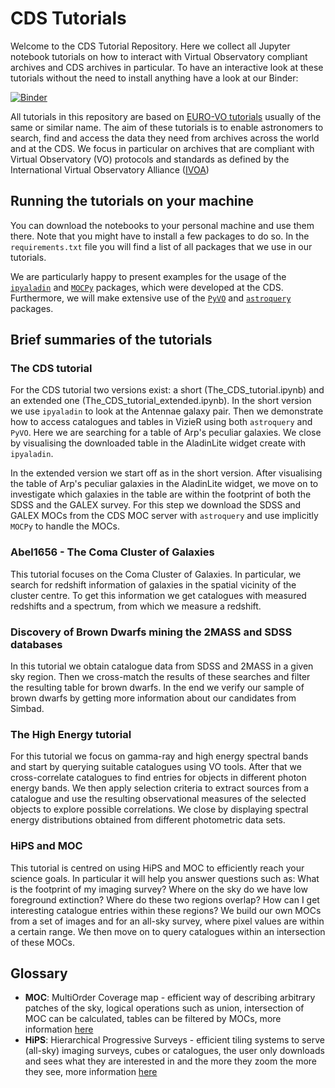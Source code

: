 # CDS Tutorials

Welcome to the CDS Tutorial Repository. Here we collect all Jupyter notebook tutorials on how to interact with Virtual Observatory compliant archives and CDS archives in particular. To have an interactive look at these tutorials without the need to install anything have a look at our Binder:

[![Binder](https://mybinder.org/badge_logo.svg)](https://mybinder.org/v2/gh/cds-astro/tutorials/master?filepath=Notebooks)

All tutorials in this repository are based on [EURO-VO tutorials](https://www.euro-vo.org/scientific-tutorials/) usually of the same or similar name. The aim of these tutorials is to enable astronomers to search, find and access the data they need from archives across the world and at the CDS. We focus in particular on archives that are compliant with Virtual Observatory (VO) protocols and standards as defined by the International Virtual Observatory Alliance ([IVOA](https://www.ivoa.net/))


## Running the tutorials on your machine

You can download the notebooks to your personal machine and use them there. Note that you might have to install a few packages to do so. In the `requirements.txt` file you will find a list of all packages that we use in our tutorials.

We are particularly happy to present examples for the usage of the [`ipyaladin`](https://github.com/cds-astro/ipyaladin) and [`MOCPy`](https://cds-astro.github.io/mocpy/index.html) packages, which were developed at the CDS. Furthermore, we will make extensive use of the [`PyVO`](https://pyvo.readthedocs.io/en/latest/#) and [`astroquery`](https://astroquery.readthedocs.io/en/latest/) packages.


## Brief summaries of the tutorials

### The CDS tutorial

For the CDS tutorial two versions exist: a short (The_CDS_tutorial.ipynb) and an extended one (The_CDS_tutorial_extended.ipynb).
In the short version we use `ipyaladin` to look at the Antennae galaxy pair. Then we demonstrate how to access catalogues and tables in VizieR using both `astroquery` and `PyVO`. Here we are searching for a table of Arp's peculiar galaxies. We close by visualising the downloaded table in the AladinLite widget create with `ipyaladin`.

In the extended version we start off as in the short version. After visualising the table of Arp's peculiar galaxies in the AladinLite widget, we move on to investigate which galaxies in the table are within the footprint of both the SDSS and the GALEX survey. For this step we download the SDSS and GALEX MOCs from the CDS MOC server with `astroquery` and use implicitly `MOCPy` to handle the MOCs.


### Abel1656 - The Coma Cluster of Galaxies

This tutorial focuses on the Coma Cluster of Galaxies. In particular, we search for redshift information of galaxies in the spatial vicinity of the cluster centre. To get this information we get catalogues with measured redshifts and a spectrum, from which we measure a redshift.


### Discovery of Brown Dwarfs mining the 2MASS and SDSS databases

In this tutorial we obtain catalogue data from SDSS and 2MASS in a given sky region. Then we cross-match the results of these searches and filter the resulting table for brown dwarfs. In the end we verify our sample of brown dwarfs by getting more information about our candidates from Simbad.


### The High Energy tutorial

For this tutorial we focus on gamma-ray and high energy spectral bands and start by querying suitable catalogues using VO tools. After that we cross-correlate catalogues to find entries for objects in different photon energy bands. We then apply selection criteria to extract sources from a catalogue and use the resulting observational measures of the selected objects to explore possible correlations. We close by displaying spectral energy distributions obtained from different photometric data sets.


### HiPS and MOC

This tutorial is centred on using HiPS and MOC to efficiently reach your science goals. In particular it will help you answer questions such as: What is the footprint of my imaging survey? Where on the sky do we have low foreground extinction? Where do these two regions overlap? How can I get interesting catalogue entries within these regions? We build our own MOCs from a set of images and for an all-sky survey, where pixel values are within a certain range. We then move on to query catalogues within an intersection of these MOCs. 


## Glossary

 - **MOC**: MultiOrder Coverage map - efficient way of describing arbitrary patches of the sky, logical operations such as union, intersection of MOC can be calculated, tables can be filtered by MOCs, more information [here](https://ivoa.net/documents/MOC/)
 - **HiPS**: Hierarchical Progressive Surveys - efficient tiling systems to serve (all-sky) imaging surveys, cubes or catalogues, the user only downloads and sees what they are interested in and the more they zoom the more they see, more information [here](https://aladin.u-strasbg.fr/hips/)
